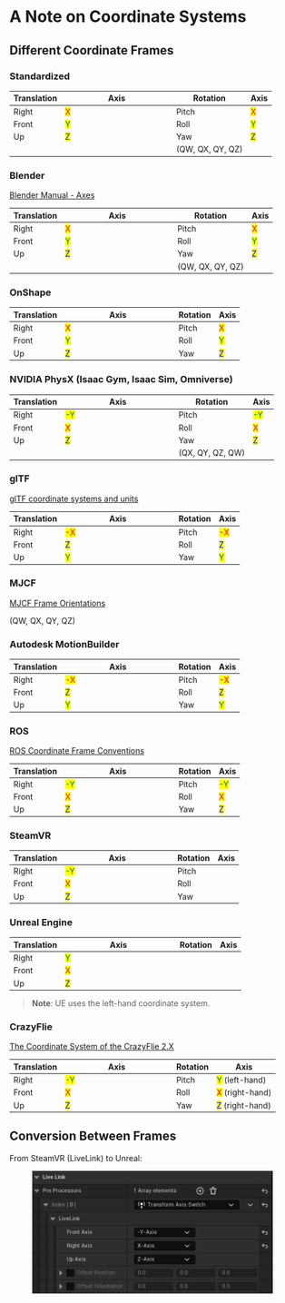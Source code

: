 # A Note on Coordinate Systems

## Different Coordinate Frames

### Standardized

<table><thead><tr><th>Translation</th><th width="182">Axis</th><th>Rotation</th><th>Axis</th></tr></thead><tbody><tr><td>Right</td><td><mark style="color:red;">X</mark></td><td>Pitch</td><td><mark style="color:red;">X</mark></td></tr><tr><td>Front</td><td><mark style="color:green;">Y</mark></td><td>Roll</td><td><mark style="color:green;">Y</mark></td></tr><tr><td>Up</td><td><mark style="color:blue;">Z</mark></td><td>Yaw</td><td><mark style="color:blue;">Z</mark></td></tr><tr><td></td><td></td><td>(QW, QX, QY, QZ)</td><td></td></tr></tbody></table>



### Blender

[Blender Manual - Axes](a-note-on-coordinate-systems.md#blender)

<table><thead><tr><th>Translation</th><th width="184">Axis</th><th>Rotation</th><th>Axis</th></tr></thead><tbody><tr><td>Right</td><td><mark style="color:red;">X</mark></td><td>Pitch</td><td><mark style="color:red;">X</mark></td></tr><tr><td>Front</td><td><mark style="color:green;">Y</mark></td><td>Roll</td><td><mark style="color:green;">Y</mark></td></tr><tr><td>Up</td><td><mark style="color:blue;">Z</mark></td><td>Yaw</td><td><mark style="color:blue;">Z</mark></td></tr><tr><td></td><td></td><td>(QW, QX, QY, QZ)</td><td></td></tr></tbody></table>



### OnShape

<table><thead><tr><th>Translation</th><th width="186">Axis</th><th>Rotation</th><th>Axis</th></tr></thead><tbody><tr><td>Right</td><td><mark style="color:red;">X</mark></td><td>Pitch</td><td><mark style="color:red;">X</mark></td></tr><tr><td>Front</td><td><mark style="color:green;">Y</mark></td><td>Roll</td><td><mark style="color:green;">Y</mark></td></tr><tr><td>Up</td><td><mark style="color:blue;">Z</mark></td><td>Yaw</td><td><mark style="color:blue;">Z</mark></td></tr></tbody></table>



### NVIDIA PhysX (Isaac Gym, Isaac Sim, Omniverse)

<table><thead><tr><th>Translation</th><th width="186">Axis</th><th>Rotation</th><th>Axis</th></tr></thead><tbody><tr><td>Right</td><td><mark style="color:green;">-Y</mark></td><td>Pitch</td><td><mark style="color:green;">-Y</mark></td></tr><tr><td>Front</td><td><mark style="color:red;">X</mark></td><td>Roll</td><td><mark style="color:red;">X</mark></td></tr><tr><td>Up</td><td><mark style="color:blue;">Z</mark></td><td>Yaw</td><td><mark style="color:blue;">Z</mark></td></tr><tr><td></td><td></td><td>(QX, QY, QZ, QW)</td><td></td></tr></tbody></table>



### glTF

[glTF coordinate systems and units](a-note-on-coordinate-systems.md#different-coordinate-frames)

<table><thead><tr><th>Translation</th><th width="186">Axis</th><th>Rotation</th><th>Axis</th></tr></thead><tbody><tr><td>Right</td><td><mark style="color:red;">-X</mark></td><td>Pitch</td><td><mark style="color:red;">-X</mark></td></tr><tr><td>Front</td><td><mark style="color:blue;">Z</mark></td><td>Roll</td><td><mark style="color:blue;">Z</mark></td></tr><tr><td>Up</td><td><mark style="color:green;">Y</mark></td><td>Yaw</td><td><mark style="color:green;">Y</mark></td></tr></tbody></table>



### MJCF

[MJCF Frame Orientations](https://mujoco.readthedocs.io/en/latest/modeling.html#frame-orientations)

(QW, QX, QY, QZ)



### Autodesk MotionBuilder

<table><thead><tr><th>Translation</th><th width="186">Axis</th><th>Rotation</th><th>Axis</th></tr></thead><tbody><tr><td>Right</td><td><mark style="color:red;">-X</mark></td><td>Pitch</td><td><mark style="color:red;">-X</mark></td></tr><tr><td>Front</td><td><mark style="color:blue;">Z</mark></td><td>Roll</td><td><mark style="color:blue;">Z</mark></td></tr><tr><td>Up</td><td><mark style="color:green;">Y</mark></td><td>Yaw</td><td><mark style="color:green;">Y</mark></td></tr></tbody></table>





### ROS

[ROS Coordinate Frame Conventions](https://www.ros.org/reps/rep-0103.html#id19)

<table><thead><tr><th>Translation</th><th width="186">Axis</th><th>Rotation</th><th>Axis</th></tr></thead><tbody><tr><td>Right</td><td><mark style="color:green;">-Y</mark></td><td>Pitch</td><td><mark style="color:green;">-Y</mark></td></tr><tr><td>Front</td><td><mark style="color:red;">X</mark></td><td>Roll</td><td><mark style="color:red;">X</mark></td></tr><tr><td>Up</td><td><mark style="color:blue;">Z</mark></td><td>Yaw</td><td><mark style="color:blue;">Z</mark></td></tr></tbody></table>



### SteamVR

<table><thead><tr><th>Translation</th><th width="184">Axis</th><th>Rotation</th><th>Axis</th></tr></thead><tbody><tr><td>Right</td><td><mark style="color:green;">-Y</mark></td><td>Pitch</td><td></td></tr><tr><td>Front</td><td><mark style="color:red;">X</mark></td><td>Roll</td><td></td></tr><tr><td>Up</td><td><mark style="color:blue;">Z</mark></td><td>Yaw</td><td></td></tr></tbody></table>



### Unreal Engine

<table><thead><tr><th>Translation</th><th width="188">Axis</th><th>Rotation</th><th>Axis</th></tr></thead><tbody><tr><td>Right</td><td><mark style="color:green;">Y</mark></td><td></td><td></td></tr><tr><td>Front</td><td><mark style="color:red;">X</mark></td><td></td><td></td></tr><tr><td>Up</td><td><mark style="color:blue;">Z</mark></td><td></td><td></td></tr></tbody></table>

> **Note**: UE uses the left-hand coordinate system.



### CrazyFlie

[The Coordinate System of the CrazyFlie 2.X](https://www.bitcraze.io/documentation/system/platform/cf2-coordinate-system/)

<table><thead><tr><th>Translation</th><th width="182">Axis</th><th>Rotation</th><th>Axis</th></tr></thead><tbody><tr><td>Right</td><td><mark style="color:green;">-Y</mark></td><td>Pitch</td><td><mark style="color:green;">Y</mark> (left-hand)</td></tr><tr><td>Front</td><td><mark style="color:red;">X</mark></td><td>Roll</td><td><mark style="color:red;">X</mark> (right-hand)</td></tr><tr><td>Up</td><td><mark style="color:blue;">Z</mark></td><td>Yaw</td><td><mark style="color:blue;">Z</mark> (right-hand)</td></tr></tbody></table>



## Conversion Between Frames

From SteamVR (LiveLink) to Unreal:

<figure><img src="../.gitbook/assets/image (9) (2) (2).png" alt=""><figcaption></figcaption></figure>
